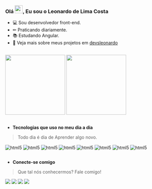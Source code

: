 
### Olá <a href="https://github.com/devsleonardo"><img src="https://media.giphy.com/media/hvRJCLFzcasrR4ia7z/giphy.gif" width="25px"></a>, Eu sou o Leonardo de Lima Costa


 * 💻 Sou desenvolvedor front-end.
 * ✏ Praticando diariamente.
 * 📚 Estudando Angular.
 * 👨 Veja mais sobre meus projetos em [devsleonardo](https://github.com/devsleonardo?tab=repositories)
##

<div>
  <img height="190" src="https://github-readme-stats.vercel.app/api?username=devsleonardo&show_icons=true&theme=radical&include_all_commits=true&"/>
  <img height="190" src="https://github-readme-stats.vercel.app/api/top-langs/?username=devsleonardo&show_icons=true&theme=radical&langs_count=10&layout=compact"/>
</div>


##


### 
* **Tecnologias que uso no meu dia a dia** 

>Todo dia é dia de Aprender algo novo.
 
<div style="display: inline_block">
 <img align="center" alt="html5" src="https://img.shields.io/badge/Angular-DD0031?style=for-the-badge&logo=angular&logoColor=white"/>
 <img align="center" alt="html5" src="https://img.shields.io/badge/JavaScript-F7DF1E?style=for-the-badge&logo=javascript&logoColor=black"/>
 <img align="center" alt="html5" src="https://img.shields.io/badge/HTML5-E34F26?style=for-the-badge&logo=html5&logoColor=white"/>
 <img align="center" alt="html5" src="https://img.shields.io/badge/TypeScript-007ACC?style=for-the-badge&logo=typescript&logoColor=white"/>
 <img align="center" alt="html5" src="https://img.shields.io/badge/Bootstrap-563D7C?style=for-the-badge&logo=bootstrap&logoColor=white"/>
 <img align="center" alt="html5" src="https://img.shields.io/badge/CSS3-1572B6?style=for-the-badge&logo=css3&logoColor=white"/>
 <img align="center" alt="html5" src="https://img.shields.io/badge/Sass-CC6699?style=for-the-badge&logo=sass&logoColor=white"/>
 <img align="center" alt="html5" src="https://img.shields.io/badge/Node.js-43853D?style=for-the-badge&logo=node.js&logoColor=white"/>
  
</div>

##
* **Conecte-se comigo**

>Que tal nós conhecermos? Fale comigo!

<a href="https://github.com/devsleonardo" target="_blank"><img src="https://img.shields.io/badge/GitHub-100000?style=for-the-badge&logo=github&logoColor=white"></a> 
<a href="https://www.instagram.com/devsleonardo/" target="_blank"><img src="https://img.shields.io/badge/-Instagram-%23E4405F?style=for-the-badge&logo=instagram&logoColor=white" target="_blank"></a> 
<a href="https://www.linkedin.com/in/devsleonardo/" target="_blank"><img src="https://img.shields.io/badge/-LinkedIn-%230077B5?style=for-the-badge&logo=linkedin&logoColor=white" target="_blank"></a> 
<a href = "mailto:usr.leonardo@gmail.com"><img src="https://img.shields.io/badge/Gmail-D14836?style=for-the-badge&logo=gmail&logoColor=white" target="_blank"></a> 


